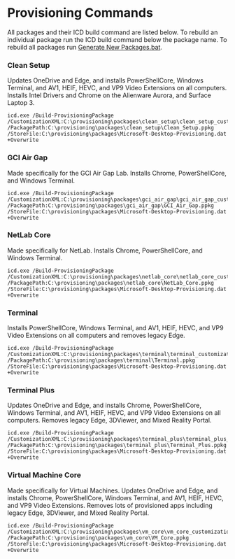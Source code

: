 # Provisioning Commands

All packages and their ICD build command are listed below. To rebuild an individual package run the
ICD build command below the package name. To rebuild all packages
run [Generate New Packages.bat](Generate%20New%20Packages.bat).

### Clean Setup

Updates OneDrive and Edge, and installs PowerShellCore, Windows Terminal, and AV1, HEIF, HEVC, and
VP9 Video Extensions on all computers. Installs Intel Drivers and Chrome on the Alienware Aurora,
and Surface Laptop 3.

```
icd.exe /Build-ProvisioningPackage /CustomizationXML:C:\provisioning\packages\clean_setup\clean_setup_customizations.xml /PackagePath:C:\provisioning\packages\clean_setup\Clean_Setup.ppkg /StoreFile:C:\provisioning\packages\Microsoft-Desktop-Provisioning.dat +Overwrite
```

### GCI Air Gap

Made specifically for the GCI Air Gap Lab. Installs Chrome, PowerShellCore, and Windows Terminal.

```
icd.exe /Build-ProvisioningPackage /CustomizationXML:C:\provisioning\packages\gci_air_gap\gci_air_gap_customizations.xml /PackagePath:C:\provisioning\packages\gci_air_gap\GCI_Air_Gap.ppkg /StoreFile:C:\provisioning\packages\Microsoft-Desktop-Provisioning.dat +Overwrite
```

### NetLab Core

Made specifically for NetLab. Installs Chrome, PowerShellCore, and Windows Terminal.

```
icd.exe /Build-ProvisioningPackage /CustomizationXML:C:\provisioning\packages\netlab_core\netlab_core_customizations.xml /PackagePath:C:\provisioning\packages\netlab_core\NetLab_Core.ppkg /StoreFile:C:\provisioning\packages\Microsoft-Desktop-Provisioning.dat +Overwrite
```

### Terminal

Installs PowerShellCore, Windows Terminal, and AV1, HEIF, HEVC, and VP9 Video Extensions on all
computers and removes legacy Edge.

```
icd.exe /Build-ProvisioningPackage /CustomizationXML:C:\provisioning\packages\terminal\terminal_customizations.xml /PackagePath:C:\provisioning\packages\terminal\Terminal.ppkg /StoreFile:C:\provisioning\packages\Microsoft-Desktop-Provisioning.dat +Overwrite
```

### Terminal Plus

Updates OneDrive and Edge, and installs Chrome, PowerShellCore, Windows Terminal, and AV1, HEIF,
HEVC, and VP9 Video Extensions on all computers. Removes legacy Edge, 3DViewer, and Mixed Reality
Portal.

```
icd.exe /Build-ProvisioningPackage /CustomizationXML:C:\provisioning\packages\terminal_plus\terminal_plus_customizations.xml /PackagePath:C:\provisioning\packages\terminal_plus\Terminal_Plus.ppkg /StoreFile:C:\provisioning\packages\Microsoft-Desktop-Provisioning.dat +Overwrite
```

### Virtual Machine Core

Made specifically for Virtual Machines. Updates OneDrive and Edge, and installs Chrome,
PowerShellCore, Windows Terminal, and AV1, HEIF, HEVC, and VP9 Video Extensions. Removes lots of
provisioned apps including legacy Edge, 3DViewer, and Mixed Reality Portal.

```
icd.exe /Build-ProvisioningPackage /CustomizationXML:C:\provisioning\packages\vm_core\vm_core_customizations.xml /PackagePath:C:\provisioning\packages\vm_core\VM_Core.ppkg /StoreFile:C:\provisioning\packages\Microsoft-Desktop-Provisioning.dat +Overwrite
```
